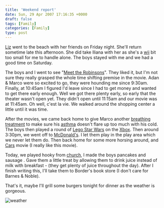 ```yaml
---
title: 'Weekend report'
date: Sun, 29 Apr 2007 17:16:35 +0000
draft: false
tags: [Family]
categories: [Family]
type: post
---
```


[Liz](http://emrodriguez.wordpress.com/) went to the beach with her friends on Friday night. She'll return sometime late this afternoon. She did take Iliana with her as she's a [wii](http://us.wii.com/) bit too small for me to handle alone. The boys stayed with me and we had a good time on Saturday.

The boys and I went to see "[Meet the Robinsons](http://disney.go.com/disneypictures/meettherobinsons/)". They liked it, but I'm not sure they really grasped the whole time shifting premise in the movie. Adan & Marco were so excited to go, they were hounding me since 9:30am. Finally, at 10:45am I figured I'd leave since I had to get money and wanted to get there early enough. Well we got there plenty early, so early that the theater wasn't open yet. They didn't open until 11:15am and our movie was at 11:45am. Oh well, c'est la vie. We walked around the shopping center a little until it was time.

After the movies, we came back home to give Marco another [breathing treatment](http://en.wikipedia.org/wiki/Nebulizer) to make sure his [asthma](http://en.wikipedia.org/wiki/Asthma) doesn't flare up too much with his cold. The boys then played a round of [Lego Star Wars](http://starwars.lego.com/en-us/VideoGame/Default.aspx) on the [Xbox](http://www.xbox.com/en-US/). Then around 3:30pm, we went off to [McDonald's](http://go.mappoint.net/mcdonaldsx/PrxDriveResults.aspx?&IC_O=35.9775911511245%3a-78.5395119828979%3a33%3a&IC_D=35.97%3a-78.53%3aRedCircle1%3a&GAD1_O=&GAD1_D=McDonald's&GAD2_O=&GAD2_D=865+DURHAM+RD&GAD3_O=27587+(postal+code)%2c+North+Carolina%2c+United+States&GAD3_D=WAKE+FOREST%2c+NC+27587&GCITY_O=&GCITY_D=WAKE+FOREST&GSTATE_O=&GSTATE_D=NC&GZIP_O=&GZIP_D=27587&GAD4_O=USA&GAD4_D=USA&DSN=MapPoint.NA). I let them play in the play area which we never let them do. Then back home for some more horsing around, and [Cars](http://www.pixar.com/featurefilms/cars/) movie (I really like this movie).

Today, we played hooky from [church,](http://www.stcathsiena.org/) I made the boys pancakes and sausage . Gave them a little treat by allowing them to drink juice instead of milk with breakfast - (they get plenty of juice throughout the day). After I finish writing this, I'll take them to Border's book store (I don't care for Barnes & Noble).

That's it, maybe I'll grill some burgers tonight for dinner as the weather is gorgeous.

![weather](http://zeusville.files.wordpress.com/2007/04/weather.png)